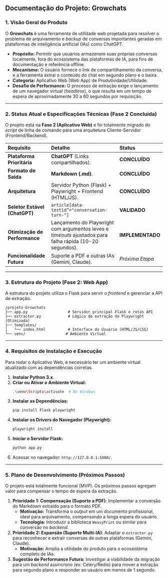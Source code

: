 ## Documentação do Projeto: Growchats

### 1\. Visão Geral do Produto

O **Growchats** é uma ferramenta de utilidade web projetada para resolver o problema de arquivamento e *backup* de conversas importantes geradas em plataformas de inteligência artificial (IAs) como ChatGPT.

  * **Propósito:** Permitir que usuários armazenem suas próprias conversas localmente, fora do ecossistema das plataformas de IA, para fins de documentação e referência offline.
  * **Mecanismo:** O usuário fornece o link de compartilhamento da conversa, e a ferramenta extrai o conteúdo do chat em segundo plano e o baixa.
  * **Categoria:** Aplicativo Web (Web App) de Produtividade/Utilidade.
  * **Desafio de Performance:** O processo de extração exige o lançamento de um navegador virtual (*headless*), o que resulta em um tempo de espera de aproximadamente 30 a 60 segundos por requisição.

-----

### 2\. Status Atual e Especificações Técnicas (Fase 2 Concluída)

O projeto está na **Fase 2 (Aplicativo Web)** e foi totalmente migrado do *script* de linha de comando para uma arquitetura Cliente-Servidor (Frontend/Backend).

| Requisito | Detalhe | Status |
| :--- | :--- | :--- |
| **Plataforma Prioritária** | **ChatGPT** (Links compartilhados). | **CONCLUÍDO** |
| **Formato de Saída** | **Markdown (.md)**. | **CONCLUÍDO** |
| **Arquitetura** | Servidor Python (Flask) + Playwright + Frontend (HTML/JS). | **CONCLUÍDO** |
| **Seletor Estável (ChatGPT)** | `article[data-testid^="conversation-turn-"]` | **VALIDADO** |
| **Otimização de Performance** | Lançamento do Playwright com argumentos leves e *timeouts* ajustados para falha rápida (10-20 segundos). | **IMPLEMENTADO** |
| **Funcionalidade Futura** | Suporte a PDF e outras IAs (Gemini, Claude). | *Próxima Etapa* |

-----

### 3\. Estrutura do Projeto (Fase 2: Web App)

A estrutura do projeto utiliza o Flask para servir o *frontend* e gerenciar a API de extração.

```
/projeto-Growchats
├── app.py                  # Servidor principal Flask e rotas API
├── extractor.py            # Lógica de extração do Playwright (Otimizada)
├── templates/
│   └── index.html          # Interface do Usuário (HTML/JS/CSS)
└── venv/                  # Ambiente Virtual
```

-----

### 4\. Requisitos de Instalação e Execução

Para rodar o Aplicativo Web, é necessário ter um ambiente virtual atualizado com as dependências corretas.

1.  **Instalar Python 3.x**.
2.  **Criar ou Ativar o Ambiente Virtual:**
    ```bash
    .\venv\Scripts\activate  # No Windows
    ```
3.  **Instalar as Dependências:**
    ```bash
    pip install Flask playwright
    ```
4.  **Instalar os Drivers do Navegador (Playwright):**
    ```bash
    playwright install
    ```
5.  **Iniciar o Servidor Flask:**
    ```bash
    python app.py
    ```
6.  Acessar no navegador: `http://127.0.0.1:5000/`.

-----

### 5\. Plano de Desenvolvimento (Próximos Passos)

O projeto está totalmente funcional (MVP). Os próximos passos agregam valor para compensar o tempo de espera da extração.

1.  **Prioridade 1: Compensação (Suporte a PDF)**: Implementar a conversão do Markdown extraído para o formato PDF.
      * **Motivação:** Transforma o *output* em um documento profissional, ideal para arquivamento, compensando a longa espera do usuário.
      * **Tecnologia:** Introduzir a biblioteca `WeasyPrint` ou similar para conversão no *backend*.
2.  **Prioridade 2: Expansão (Suporte Multi-IA)**: Adaptar o `extractor.py` para reconhecer e extrair conversas de outras plataformas (Gemini, Claude).
      * **Motivação:** Amplia a utilidade do produto para o ecossistema completo de IAs.
3.  **Sugestão de Performance Futura:** Investigar a viabilidade da migração para um *backend* assíncrono (ex: Celery/Redis) para mover a extração para segundo plano e responder ao usuário em menos de 1 segundo.